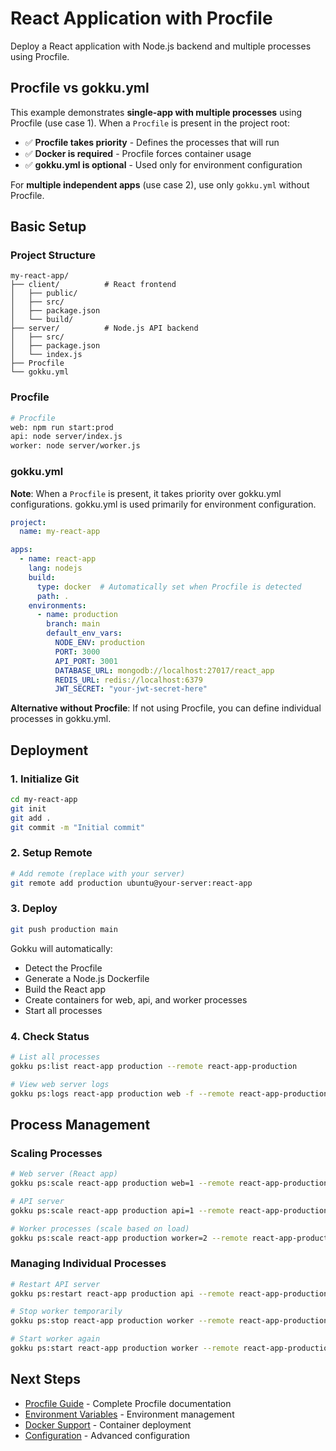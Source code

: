 # React Application with Procfile

Deploy a React application with Node.js backend and multiple processes using Procfile.

## Procfile vs gokku.yml

This example demonstrates **single-app with multiple processes** using Procfile (use case 1). When a `Procfile` is present in the project root:

- ✅ **Procfile takes priority** - Defines the processes that will run
- ✅ **Docker is required** - Procfile forces container usage
- ✅ **gokku.yml is optional** - Used only for environment configuration

For **multiple independent apps** (use case 2), use only `gokku.yml` without Procfile.

## Basic Setup

### Project Structure

```
my-react-app/
├── client/          # React frontend
│   ├── public/
│   ├── src/
│   ├── package.json
│   └── build/
├── server/          # Node.js API backend
│   ├── src/
│   ├── package.json
│   └── index.js
├── Procfile
└── gokku.yml
```

### Procfile

```bash
# Procfile
web: npm run start:prod
api: node server/index.js
worker: node server/worker.js
```

### gokku.yml

**Note**: When a `Procfile` is present, it takes priority over gokku.yml configurations. gokku.yml is used primarily for environment configuration.

```yaml
project:
  name: my-react-app

apps:
  - name: react-app
    lang: nodejs
    build:
      type: docker  # Automatically set when Procfile is detected
      path: .
    environments:
      - name: production
        branch: main
        default_env_vars:
          NODE_ENV: production
          PORT: 3000
          API_PORT: 3001
          DATABASE_URL: mongodb://localhost:27017/react_app
          REDIS_URL: redis://localhost:6379
          JWT_SECRET: "your-jwt-secret-here"
```

**Alternative without Procfile**: If not using Procfile, you can define individual processes in gokku.yml.

## Deployment

### 1. Initialize Git

```bash
cd my-react-app
git init
git add .
git commit -m "Initial commit"
```

### 2. Setup Remote

```bash
# Add remote (replace with your server)
git remote add production ubuntu@your-server:react-app
```

### 3. Deploy

```bash
git push production main
```

Gokku will automatically:
- Detect the Procfile
- Generate a Node.js Dockerfile
- Build the React app
- Create containers for web, api, and worker processes
- Start all processes

### 4. Check Status

```bash
# List all processes
gokku ps:list react-app production --remote react-app-production

# View web server logs
gokku ps:logs react-app production web -f --remote react-app-production
```

## Process Management

### Scaling Processes

```bash
# Web server (React app)
gokku ps:scale react-app production web=1 --remote react-app-production

# API server
gokku ps:scale react-app production api=1 --remote react-app-production

# Worker processes (scale based on load)
gokku ps:scale react-app production worker=2 --remote react-app-production
```

### Managing Individual Processes

```bash
# Restart API server
gokku ps:restart react-app production api --remote react-app-production

# Stop worker temporarily
gokku ps:stop react-app production worker --remote react-app-production

# Start worker again
gokku ps:start react-app production worker --remote react-app-production
```

## Next Steps

- [Procfile Guide](/guide/procfile) - Complete Procfile documentation
- [Environment Variables](/guide/environments) - Environment management
- [Docker Support](/guide/docker) - Container deployment
- [Configuration](/reference/configuration) - Advanced configuration

